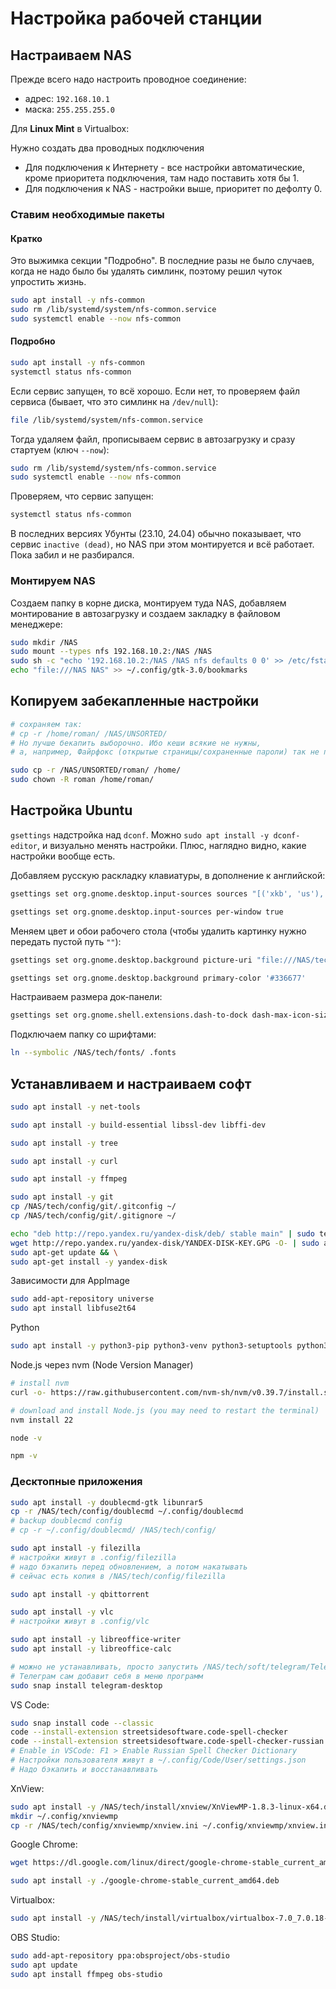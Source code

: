 # Настройка рабочей станции

## Настраиваем NAS

Прежде всего надо настроить проводное соединение:

- адрес: `192.168.10.1`
- маска: `255.255.255.0`

Для **Linux Mint** в Virtualbox:

Нужно создать два проводных подключения

- Для подключения к Интернету - все настройки автоматические, кроме приоритета подключения, там надо поставить хотя бы 1.
- Для подключения к NAS - настройки выше, приоритет по дефолту 0.

### Ставим необходимые пакеты

#### Кратко

Это выжимка секции "Подробно". В последние разы не было случаев, когда не надо было бы удалять симлинк, поэтому решил чуток упростить жизнь.

```bash
sudo apt install -y nfs-common
sudo rm /lib/systemd/system/nfs-common.service
sudo systemctl enable --now nfs-common
```

#### Подробно

```bash
sudo apt install -y nfs-common
systemctl status nfs-common
```

Если сервис запущен, то всё хорошо. Если нет, то проверяем файл сервиса (бывает, что это симлинк на `/dev/null`):

```bash
file /lib/systemd/system/nfs-common.service
```

Тогда удаляем файл, прописываем сервис в автозагрузку и сразу стартуем (ключ `--now`):

```bash
sudo rm /lib/systemd/system/nfs-common.service
sudo systemctl enable --now nfs-common
```

Проверяем, что сервис запущен:

```bash
systemctl status nfs-common
```

В последних версиях Убунты (23.10, 24.04) обычно показывает, что сервис `inactive (dead)`, но NAS при этом монтируется и всё работает. Пока забил и не разбирался.

### Монтируем NAS

Создаем папку в корне диска, монтируем туда NAS, добавляем монтирование в автозагрузку и создаем закладку в файловом менеджере:

```bash
sudo mkdir /NAS
sudo mount --types nfs 192.168.10.2:/NAS /NAS
sudo sh -c "echo '192.168.10.2:/NAS /NAS nfs defaults 0 0' >> /etc/fstab"
echo "file:///NAS NAS" >> ~/.config/gtk-3.0/bookmarks
```

## Копируем забекапленные настройки

```bash
# сохраняем так:
# cp -r /home/roman/ /NAS/UNSORTED/
# Но лучше бекапить выборочно. Ибо кеши всякие не нужны,
# а, например, Файрфокс (открытые страницы/сохраненные пароли) так не подхватывает настройки

sudo cp -r /NAS/UNSORTED/roman/ /home/
sudo chown -R roman /home/roman/
```

## Настройка Ubuntu

`gsettings` надстройка над `dconf`. Можно `sudo apt install -y dconf-editor`, и визуально менять настройки. Плюс, наглядно видно, какие настройки вообще есть.

Добавляем русскую раскладку клавиатуры, в дополнение к английской:

```bash
gsettings set org.gnome.desktop.input-sources sources "[('xkb', 'us'), ('xkb', 'ru')]"

gsettings set org.gnome.desktop.input-sources per-window true
```

Меняем цвет и обои рабочего стола (чтобы удалить картинку нужно передать пустой путь `""`):

```bash
gsettings set org.gnome.desktop.background picture-uri "file:///NAS/tech/config/system/green-forest-wallpaper.jpg"

gsettings set org.gnome.desktop.background primary-color '#336677'
```

Настраиваем размера док-панели:

```bash
gsettings set org.gnome.shell.extensions.dash-to-dock dash-max-icon-size 24
```

Подключаем папку со шрифтами:

```bash
ln --symbolic /NAS/tech/fonts/ .fonts
```

## Устанавливаем и настраиваем софт

```bash
sudo apt install -y net-tools

sudo apt install -y build-essential libssl-dev libffi-dev

sudo apt install -y tree

sudo apt install -y curl

sudo apt install -y ffmpeg

sudo apt install -y git
cp /NAS/tech/config/git/.gitconfig ~/
cp /NAS/tech/config/git/.gitignore ~/

echo "deb http://repo.yandex.ru/yandex-disk/deb/ stable main" | sudo tee -a /etc/apt/sources.list.d/yandex-disk.list > /dev/null && \
wget http://repo.yandex.ru/yandex-disk/YANDEX-DISK-KEY.GPG -O- | sudo apt-key add - && \
sudo apt-get update && \
sudo apt-get install -y yandex-disk
```

Зависимости для AppImage

```bash
sudo add-apt-repository universe
sudo apt install libfuse2t64
```

Python

```bash
sudo apt install -y python3-pip python3-venv python3-setuptools python3-wheel python3-dev python3-tk
```

Node.js через nvm (Node Version Manager)

```bash
# install nvm
curl -o- https://raw.githubusercontent.com/nvm-sh/nvm/v0.39.7/install.sh | bash

# download and install Node.js (you may need to restart the terminal)
nvm install 22

node -v

npm -v
```

### Десктопные приложения

```bash
sudo apt install -y doublecmd-gtk libunrar5
cp -r /NAS/tech/config/doublecmd ~/.config/doublecmd
# backup doublecmd config
# cp -r ~/.config/doublecmd/ /NAS/tech/config/

sudo apt install -y filezilla
# настройки живут в .config/filezilla
# надо бэкапить перед обновлением, а потом накатывать
# сейчас есть копия в /NAS/tech/config/filezilla

sudo apt install -y qbittorrent

sudo apt install -y vlc
# настройки живут в .config/vlc

sudo apt install -y libreoffice-writer
sudo apt install -y libreoffice-calc

# можно не устанавливать, просто запустить /NAS/tech/soft/telegram/Telegram
# Телеграм сам добавит себя в меню программ
sudo snap install telegram-desktop
```

VS Code:

```bash
sudo snap install code --classic
code --install-extension streetsidesoftware.code-spell-checker
code --install-extension streetsidesoftware.code-spell-checker-russian
# Enable in VSCode: F1 > Enable Russian Spell Checker Dictionary
# Настройки пользователя живут в ~/.config/Code/User/settings.json
# Надо бэкапить и восстанавливать
```

XnView:

```bash
sudo apt install -y /NAS/tech/install/xnview/XnViewMP-1.8.3-linux-x64.deb
mkdir ~/.config/xnviewmp
cp -r /NAS/tech/config/xnviewmp/xnview.ini ~/.config/xnviewmp/xnview.ini
```

Google Chrome:

```bash
wget https://dl.google.com/linux/direct/google-chrome-stable_current_amd64.deb

sudo apt install -y ./google-chrome-stable_current_amd64.deb
```

Virtualbox:

```bash
sudo apt install -y /NAS/tech/install/virtualbox/virtualbox-7.0_7.0.18-162988~Ubuntu~noble_amd64.deb
```

OBS Studio:

```bash
sudo add-apt-repository ppa:obsproject/obs-studio
sudo apt update
sudo apt install ffmpeg obs-studio
```
